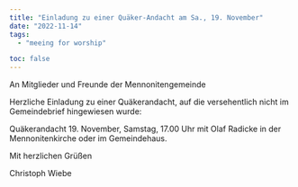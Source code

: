 ```yaml
---
title: "Einladung zu einer Quäker-Andacht am Sa., 19. November"
date: "2022-11-14"
tags:
  - "meeing for worship"

toc: false
---
```


An Mitglieder und Freunde der Mennonitengemeinde

Herzliche Einladung zu einer Quäkerandacht, auf die versehentlich nicht im Gemeindebrief hingewiesen wurde:

Quäkerandacht 19. November, Samstag, 17.00 Uhr mit Olaf Radicke in der Mennonitenkirche oder im Gemeindehaus.

Mit herzlichen Grüßen

Christoph Wiebe